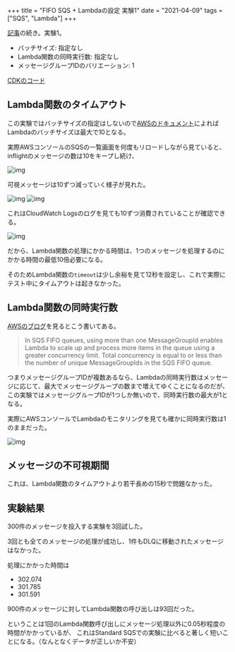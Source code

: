 +++
title = "FIFO SQS + Lambdaの設定 実験1"
date = "2021-04-09"
tags = ["SQS", "Lambda"]
+++

[記事](/aws/cdksqs-lambda-fifo)の続き。実験1。

* バッチサイズ: 指定なし
* Lambda関数の同時実行数: 指定なし
* メッセージグループIDのバリエーション: 1

[CDKのコード](https://github.com/suzukiken/cdksqs-lambda-fifo)

## Lambda関数のタイムアウト

この実験ではバッチサイズの指定はしないので[AWSのドキュメント](https://docs.aws.amazon.com/ja_jp/lambda/latest/dg/with-sqs.html)によればLambdaのバッチサイズは最大で10となる。

実際AWSコンソールのSQSの一覧画面を何度もリロードしながら見ていると、inflightのメッセージの数は10をキープし続け、

![img](/img/2021/04/sqs-fifo-group-1-0.png)

可視メッセージは10ずつ減っていく様子が見れた。

![img](/img/2021/04/sqs-fifo-group-1.png)
![img](/img/2021/04/sqs-fifo-group-1-2.png)

これはCloudWatch Logsのログを見ても10ずつ消費されていることが確認できる。

![img](/img/2021/04/log-fifo-group-1.png)

だから、Lambda関数の処理にかかる時間は、1つのメッセージを処理するのにかかる時間の最低10倍必要になる。

そのためLambda関数の`timeout`は少し余裕を見て12秒を設定し、これで実際にテスト中にタイムアウトは起きなかった。

## Lambda関数の同時実行数

[AWSのブログ](https://aws.amazon.com/blogs/compute/new-for-aws-lambda-sqs-fifo-as-an-event-source/)を見るとこう書いてある。

> In SQS FIFO queues, using more than one MessageGroupId enables Lambda to scale up and process more items in the queue using a greater concurrency limit. Total concurrency is equal to or less than the number of unique MessageGroupIds in the SQS FIFO queue.

つまりメッセージグループIDが複数あるなら、Lambdaの同時実行数はメッセージに応じて、最大でメッセージグループの数まで増えてゆくことになるのだが、この実験ではメッセージグループIDが1つしか無いので、同時実行数の最大が1となる。

実際にAWSコンソールでLambdaのモニタリングを見ても確かに同時実行数は1のままだった。

![img](/img/2021/04/lambda-fifo-group-1.png)

## メッセージの不可視期間

これは、Lambda関数のタイムアウトより若干長めの15秒で問題なかった。

## 実験結果

300件のメッセージを投入する実験を3回試した。

3回とも全てのメッセージの処理が成功し、1件もDLQに移動されたメッセージはなかった。

処理にかかった時間は

* 302.074
* 301.785
* 301.591

900件のメッセージに対してLambda関数の呼び出しは93回だった。
        
ということは1回のLambda関数呼び出しにメッセージ処理以外に0.05秒程度の時間がかかっているが、
これはStandard SQSでの実験に比べると著しく短いことになる。（なんとなくデータが正しいか不安）